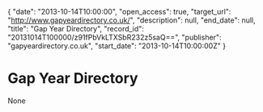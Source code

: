 {
  "date": "2013-10-14T10:00:00", 
  "open_access": true, 
  "target_url": "http://www.gapyeardirectory.co.uk/", 
  "description": null, 
  "end_date": null, 
  "title": "Gap Year Directory", 
  "record_id": "20131014T100000/z91fPbVkLTXSbR232z5saQ==", 
  "publisher": "gapyeardirectory.co.uk", 
  "start_date": "2013-10-14T10:00:00Z"
}

# Gap Year Directory

None